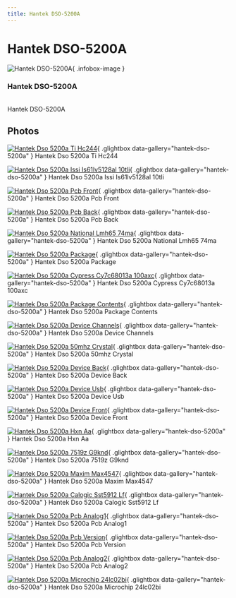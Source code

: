 ```yaml
---
title: Hantek DSO-5200A
---
```


# Hantek DSO-5200A

<div class="infobox" markdown>

![Hantek DSO-5200A](./img/Hantek_dso-5200a_ti_hc244.jpg){ .infobox-image }

### Hantek DSO-5200A

| | |
|---|---|

</div>

[](./img/Hantek_dso-5200a_device_front.jpg)  [](./img/Hantek_dso-5200a_device_front.jpg)Hantek DSO-5200A

## Photos

<div class="photo-grid" markdown>

[![Hantek Dso 5200a Ti Hc244](./img/Hantek_dso-5200a_ti_hc244.jpg)](./img/Hantek_dso-5200a_ti_hc244.jpg "Hantek Dso 5200a Ti Hc244"){ .glightbox data-gallery="hantek-dso-5200a" }
<span class="caption">Hantek Dso 5200a Ti Hc244</span>

[![Hantek Dso 5200a Issi Is61lv5128al 10tli](./img/Hantek_dso-5200a_issi_is61lv5128al-10tli.jpg)](./img/Hantek_dso-5200a_issi_is61lv5128al-10tli.jpg "Hantek Dso 5200a Issi Is61lv5128al 10tli"){ .glightbox data-gallery="hantek-dso-5200a" }
<span class="caption">Hantek Dso 5200a Issi Is61lv5128al 10tli</span>

[![Hantek Dso 5200a Pcb Front](./img/Hantek_dso-5200a_pcb_front.jpg)](./img/Hantek_dso-5200a_pcb_front.jpg "Hantek Dso 5200a Pcb Front"){ .glightbox data-gallery="hantek-dso-5200a" }
<span class="caption">Hantek Dso 5200a Pcb Front</span>

[![Hantek Dso 5200a Pcb Back](./img/Hantek_dso-5200a_pcb_back.jpg)](./img/Hantek_dso-5200a_pcb_back.jpg "Hantek Dso 5200a Pcb Back"){ .glightbox data-gallery="hantek-dso-5200a" }
<span class="caption">Hantek Dso 5200a Pcb Back</span>

[![Hantek Dso 5200a National Lmh65 74ma](./img/Hantek_dso-5200a_national_lmh65_74ma.jpg)](./img/Hantek_dso-5200a_national_lmh65_74ma.jpg "Hantek Dso 5200a National Lmh65 74ma"){ .glightbox data-gallery="hantek-dso-5200a" }
<span class="caption">Hantek Dso 5200a National Lmh65 74ma</span>

[![Hantek Dso 5200a Package](./img/Hantek_dso-5200a_package.jpg)](./img/Hantek_dso-5200a_package.jpg "Hantek Dso 5200a Package"){ .glightbox data-gallery="hantek-dso-5200a" }
<span class="caption">Hantek Dso 5200a Package</span>

[![Hantek Dso 5200a Cypress Cy7c68013a 100axc](./img/Hantek_dso-5200a_cypress_cy7c68013a-100axc.jpg)](./img/Hantek_dso-5200a_cypress_cy7c68013a-100axc.jpg "Hantek Dso 5200a Cypress Cy7c68013a 100axc"){ .glightbox data-gallery="hantek-dso-5200a" }
<span class="caption">Hantek Dso 5200a Cypress Cy7c68013a 100axc</span>

[![Hantek Dso 5200a Package Contents](./img/Hantek_dso-5200a_package_contents.jpg)](./img/Hantek_dso-5200a_package_contents.jpg "Hantek Dso 5200a Package Contents"){ .glightbox data-gallery="hantek-dso-5200a" }
<span class="caption">Hantek Dso 5200a Package Contents</span>

[![Hantek Dso 5200a Device Channels](./img/Hantek_dso-5200a_device_channels.jpg)](./img/Hantek_dso-5200a_device_channels.jpg "Hantek Dso 5200a Device Channels"){ .glightbox data-gallery="hantek-dso-5200a" }
<span class="caption">Hantek Dso 5200a Device Channels</span>

[![Hantek Dso 5200a 50mhz Crystal](./img/Hantek_dso-5200a_50mhz_crystal.jpg)](./img/Hantek_dso-5200a_50mhz_crystal.jpg "Hantek Dso 5200a 50mhz Crystal"){ .glightbox data-gallery="hantek-dso-5200a" }
<span class="caption">Hantek Dso 5200a 50mhz Crystal</span>

[![Hantek Dso 5200a Device Back](./img/Hantek_dso-5200a_device_back.jpg)](./img/Hantek_dso-5200a_device_back.jpg "Hantek Dso 5200a Device Back"){ .glightbox data-gallery="hantek-dso-5200a" }
<span class="caption">Hantek Dso 5200a Device Back</span>

[![Hantek Dso 5200a Device Usb](./img/Hantek_dso-5200a_device_usb.jpg)](./img/Hantek_dso-5200a_device_usb.jpg "Hantek Dso 5200a Device Usb"){ .glightbox data-gallery="hantek-dso-5200a" }
<span class="caption">Hantek Dso 5200a Device Usb</span>

[![Hantek Dso 5200a Device Front](./img/Hantek_dso-5200a_device_front.jpg)](./img/Hantek_dso-5200a_device_front.jpg "Hantek Dso 5200a Device Front"){ .glightbox data-gallery="hantek-dso-5200a" }
<span class="caption">Hantek Dso 5200a Device Front</span>

[![Hantek Dso 5200a Hxn Aa](./img/Hantek_dso-5200a_hxn-aa.jpg)](./img/Hantek_dso-5200a_hxn-aa.jpg "Hantek Dso 5200a Hxn Aa"){ .glightbox data-gallery="hantek-dso-5200a" }
<span class="caption">Hantek Dso 5200a Hxn Aa</span>

[![Hantek Dso 5200a 7519z G9knd](./img/Hantek_dso-5200a_7519z_g9knd.jpg)](./img/Hantek_dso-5200a_7519z_g9knd.jpg "Hantek Dso 5200a 7519z G9knd"){ .glightbox data-gallery="hantek-dso-5200a" }
<span class="caption">Hantek Dso 5200a 7519z G9knd</span>

[![Hantek Dso 5200a Maxim Max4547](./img/Hantek_dso-5200a_maxim_max4547.jpg)](./img/Hantek_dso-5200a_maxim_max4547.jpg "Hantek Dso 5200a Maxim Max4547"){ .glightbox data-gallery="hantek-dso-5200a" }
<span class="caption">Hantek Dso 5200a Maxim Max4547</span>

[![Hantek Dso 5200a Calogic Sst5912 Lf](./img/Hantek_dso-5200a_calogic_sst5912_lf.jpg)](./img/Hantek_dso-5200a_calogic_sst5912_lf.jpg "Hantek Dso 5200a Calogic Sst5912 Lf"){ .glightbox data-gallery="hantek-dso-5200a" }
<span class="caption">Hantek Dso 5200a Calogic Sst5912 Lf</span>

[![Hantek Dso 5200a Pcb Analog1](./img/Hantek_dso-5200a_pcb_analog1.jpg)](./img/Hantek_dso-5200a_pcb_analog1.jpg "Hantek Dso 5200a Pcb Analog1"){ .glightbox data-gallery="hantek-dso-5200a" }
<span class="caption">Hantek Dso 5200a Pcb Analog1</span>

[![Hantek Dso 5200a Pcb Version](./img/Hantek_dso-5200a_pcb_version.jpg)](./img/Hantek_dso-5200a_pcb_version.jpg "Hantek Dso 5200a Pcb Version"){ .glightbox data-gallery="hantek-dso-5200a" }
<span class="caption">Hantek Dso 5200a Pcb Version</span>

[![Hantek Dso 5200a Pcb Analog2](./img/Hantek_dso-5200a_pcb_analog2.jpg)](./img/Hantek_dso-5200a_pcb_analog2.jpg "Hantek Dso 5200a Pcb Analog2"){ .glightbox data-gallery="hantek-dso-5200a" }
<span class="caption">Hantek Dso 5200a Pcb Analog2</span>

[![Hantek Dso 5200a Microchip 24lc02bi](./img/Hantek_dso-5200a_microchip_24lc02bi.jpg)](./img/Hantek_dso-5200a_microchip_24lc02bi.jpg "Hantek Dso 5200a Microchip 24lc02bi"){ .glightbox data-gallery="hantek-dso-5200a" }
<span class="caption">Hantek Dso 5200a Microchip 24lc02bi</span>

</div>
